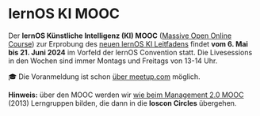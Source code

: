 # lernOS KI MOOC

Der **lernOS Künstliche Intelligenz (KI) MOOC** ([Massive Open Online Course](https://de.wikipedia.org/wiki/Massive_Open_Online_Course)) zur Erprobung des [neuen lernOS KI Leitfadens](https://community.cogneon.de/t/ein-lernos-leitfaden-zu-kuenstlicher-intelligenz-in-der-praxis-von-wissensarbeiter-innen/3872) findet **vom 6. Mai bis 21. Juni 2024** im Vorfeld der lernOS Convention statt. Die Livesessions in den Wochen sind immer Montags und Freitags von 13-14 Uhr.

🎓 Die Voranmeldung ist schon [über meetup.com](https://www.meetup.com/cogneon/events/297769514/) möglich.

**Hinweis:** über den MOOC werden wir [wie beim Management 2.0 MOOC](https://de.slideshare.net/mgmt20mooc/mgmt20-mooc-praesentationlerngruppen) (2013) Lerngruppen bilden, die dann in die **loscon Circles** übergehen.